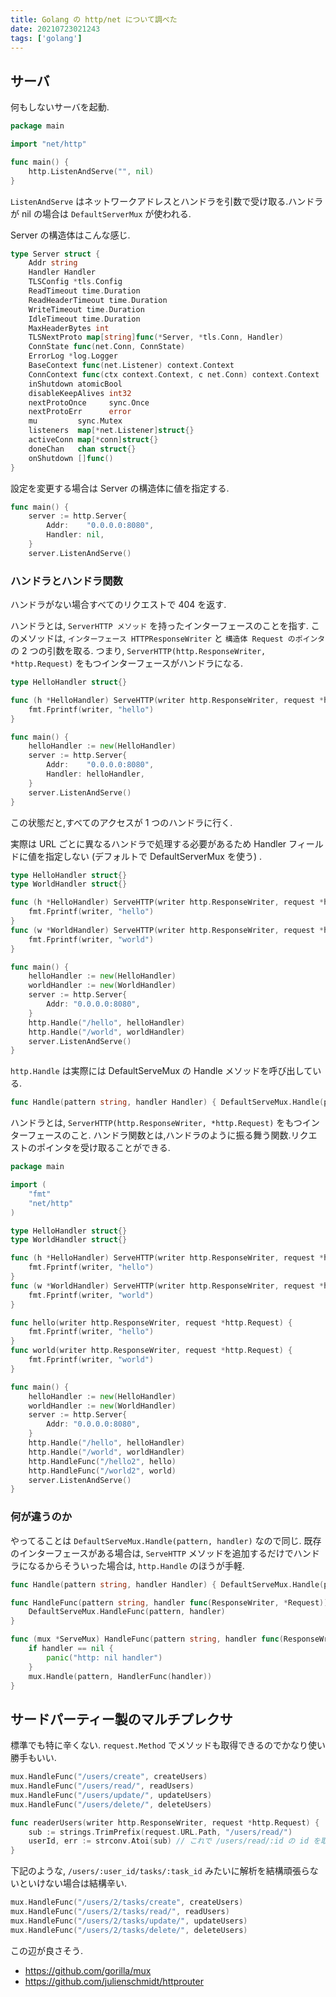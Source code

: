 ```yaml
---
title: Golang の http/net について調べた
date: 20210723021243
tags: ['golang']
---
```


## サーバ
何もしないサーバを起動.
```go
package main

import "net/http"

func main() {
	http.ListenAndServe("", nil)
}
```

`ListenAndServe` はネットワークアドレスとハンドラを引数で受け取る.ハンドラが nil の場合は `DefaultServerMux` が使われる.

Server の構造体はこんな感じ.
```go
type Server struct {
	Addr string
	Handler Handler
	TLSConfig *tls.Config
	ReadTimeout time.Duration
	ReadHeaderTimeout time.Duration
	WriteTimeout time.Duration
	IdleTimeout time.Duration
	MaxHeaderBytes int
	TLSNextProto map[string]func(*Server, *tls.Conn, Handler)
	ConnState func(net.Conn, ConnState)
	ErrorLog *log.Logger
	BaseContext func(net.Listener) context.Context
	ConnContext func(ctx context.Context, c net.Conn) context.Context
	inShutdown atomicBool
	disableKeepAlives int32
	nextProtoOnce     sync.Once
	nextProtoErr      error
	mu         sync.Mutex
	listeners  map[*net.Listener]struct{}
	activeConn map[*conn]struct{}
	doneChan   chan struct{}
	onShutdown []func()
}
```

設定を変更する場合は Server の構造体に値を指定する.
```go
func main() {
	server := http.Server{
		Addr:    "0.0.0.0:8080",
		Handler: nil,
	}
	server.ListenAndServe()
```

### ハンドラとハンドラ関数
ハンドラがない場合すべてのリクエストで 404 を返す.

ハンドラとは, `ServerHTTP メソッド` を持ったインターフェースのことを指す.
このメソッドは, `インターフェース HTTPResponseWriter` と `構造体 Request のポインタ` の 2 つの引数を取る.
つまり, `ServerHTTP(http.ResponseWriter, *http.Request)` をもつインターフェースがハンドラになる.
```go
type HelloHandler struct{}

func (h *HelloHandler) ServeHTTP(writer http.ResponseWriter, request *http.Request) {
	fmt.Fprintf(writer, "hello")
}

func main() {
	helloHandler := new(HelloHandler)
	server := http.Server{
		Addr:    "0.0.0.0:8080",
		Handler: helloHandler,
	}
	server.ListenAndServe()
}
```

この状態だと,すべてのアクセスが 1 つのハンドラに行く.

実際は URL ごとに異なるハンドラで処理する必要があるため Handler フィールドに値を指定しない (デフォルトで DefaultServerMux を使う) .

```go
type HelloHandler struct{}
type WorldHandler struct{}

func (h *HelloHandler) ServeHTTP(writer http.ResponseWriter, request *http.Request) {
	fmt.Fprintf(writer, "hello")
}
func (w *WorldHandler) ServeHTTP(writer http.ResponseWriter, request *http.Request) {
	fmt.Fprintf(writer, "world")
}

func main() {
	helloHandler := new(HelloHandler)
	worldHandler := new(WorldHandler)
	server := http.Server{
		Addr: "0.0.0.0:8080",
	}
	http.Handle("/hello", helloHandler)
	http.Handle("/world", worldHandler)
	server.ListenAndServe()
}
```

`http.Handle` は実際には DefaultServeMux の Handle メソッドを呼び出している.

```go
func Handle(pattern string, handler Handler) { DefaultServeMux.Handle(pattern, handler) }
```

ハンドラとは, `ServerHTTP(http.ResponseWriter, *http.Request)` をもつインターフェースのこと.
ハンドラ関数とは,ハンドラのように振る舞う関数.リクエストのポインタを受け取ることができる.

```go
package main

import (
	"fmt"
	"net/http"
)

type HelloHandler struct{}
type WorldHandler struct{}

func (h *HelloHandler) ServeHTTP(writer http.ResponseWriter, request *http.Request) {
	fmt.Fprintf(writer, "hello")
}
func (w *WorldHandler) ServeHTTP(writer http.ResponseWriter, request *http.Request) {
	fmt.Fprintf(writer, "world")
}

func hello(writer http.ResponseWriter, request *http.Request) {
	fmt.Fprintf(writer, "hello")
}
func world(writer http.ResponseWriter, request *http.Request) {
	fmt.Fprintf(writer, "world")
}

func main() {
	helloHandler := new(HelloHandler)
	worldHandler := new(WorldHandler)
	server := http.Server{
		Addr: "0.0.0.0:8080",
	}
	http.Handle("/hello", helloHandler)
	http.Handle("/world", worldHandler)
	http.HandleFunc("/hello2", hello)
	http.HandleFunc("/world2", world)
	server.ListenAndServe()
}
```

### 何が違うのか
やってることは `DefaultServeMux.Handle(pattern, handler)` なので同じ.
既存のインターフェースがある場合は, `ServeHTTP` メソッドを追加するだけでハンドラになるからそういった場合は, `http.Handle` のほうが手軽.

```go
func Handle(pattern string, handler Handler) { DefaultServeMux.Handle(pattern, handler) }

func HandleFunc(pattern string, handler func(ResponseWriter, *Request)) {
	DefaultServeMux.HandleFunc(pattern, handler)
}

func (mux *ServeMux) HandleFunc(pattern string, handler func(ResponseWriter, *Request)) {
	if handler == nil {
		panic("http: nil handler")
	}
	mux.Handle(pattern, HandlerFunc(handler))
}
```

## サードパーティー製のマルチプレクサ
標準でも特に辛くない. `request.Method` でメソッドも取得できるのでかなり使い勝手もいい.
```go
mux.HandleFunc("/users/create", createUsers)
mux.HandleFunc("/users/read/", readUsers)
mux.HandleFunc("/users/update/", updateUsers)
mux.HandleFunc("/users/delete/", deleteUsers)

func readerUsers(writer http.ResponseWriter, request *http.Request) {
	sub := strings.TrimPrefix(request.URL.Path, "/users/read/")
	userId, err := strconv.Atoi(sub) // これで /users/read/:id の id を取得できる
}
```

下記のような, `/users/:user_id/tasks/:task_id` みたいに解析を結構頑張らないといけない場合は結構辛い.
```go
mux.HandleFunc("/users/2/tasks/create", createUsers)
mux.HandleFunc("/users/2/tasks/read/", readUsers)
mux.HandleFunc("/users/2/tasks/update/", updateUsers)
mux.HandleFunc("/users/2/tasks/delete/", deleteUsers)
```

この辺が良さそう.
- https://github.com/gorilla/mux
- https://github.com/julienschmidt/httprouter

